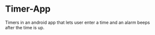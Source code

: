 # Timer-App


Timers in an android app that lets user enter a time and an alarm beeps after the time is up.
